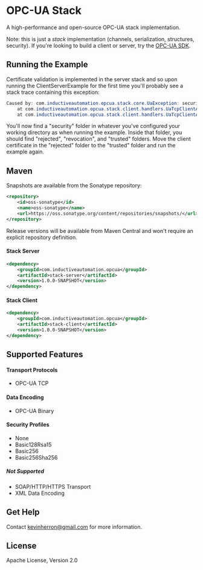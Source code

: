 # OPC-UA Stack

A high-performance and open-source OPC-UA stack implementation.

Note: this is just a *stack* implementation (channels, serialization, structures, security). If you're looking to build a client or server, try the [OPC-UA SDK](https://github.com/inductiveautomation/opc-ua-sdk).

Running the Example
--------
Certificate validation is implemented in the server stack and so upon running the ClientServerExample for the first time you'll probably see a stack trace containing this exception:

```java
Caused by: com.inductiveautomation.opcua.stack.core.UaException: security checks failed
	at com.inductiveautomation.opcua.stack.client.handlers.UaTcpClientAcknowledgeHandler.onError(UaTcpClientAcknowledgeHandler.java:162)
	at com.inductiveautomation.opcua.stack.client.handlers.UaTcpClientAcknowledgeHandler.decode(UaTcpClientAcknowledgeHandler.java:89)
```

You'll now find a "security" folder in whatever you've configured your working directory as when running the example. Inside that folder, you should find "rejected", "revocation", and "trusted" folders. Move the client certificate in the "rejected" folder to the "trusted" folder and run the example again.

Maven
--------

Snapshots are available from the Sonatype repository:
```xml
<repository>
    <id>oss-sonatype</id>
    <name>oss-sonatype</name>
    <url>https://oss.sonatype.org/content/repositories/snapshots/</url>
</repository>
```

Release versions will be available from Maven Central and won't require an explicit repository definition.

#### Stack Server
```xml
<dependency>
    <groupId>com.inductiveautomation.opcua</groupId>
    <artifactId>stack-server</artifactId>
    <version>1.0.0-SNAPSHOT</version>
</dependency>
```

#### Stack Client
```xml
<dependency>
    <groupId>com.inductiveautomation.opcua</groupId>
    <artifactId>stack-client</artifactId>
    <version>1.0.0-SNAPSHOT</version>
</dependency>
```

Supported Features
--------

#### Transport Protocols
* OPC-UA TCP

#### Data Encoding
* OPC-UA Binary
 
#### Security Profiles
* None
* Basic128Rsa15
* Basic256
* Basic256Sha256

##### Not Supported
* SOAP/HTTP/HTTPS Transport
* XML Data Encoding


Get Help
--------

Contact kevinherron@gmail.com for more information.


License
--------

Apache License, Version 2.0
